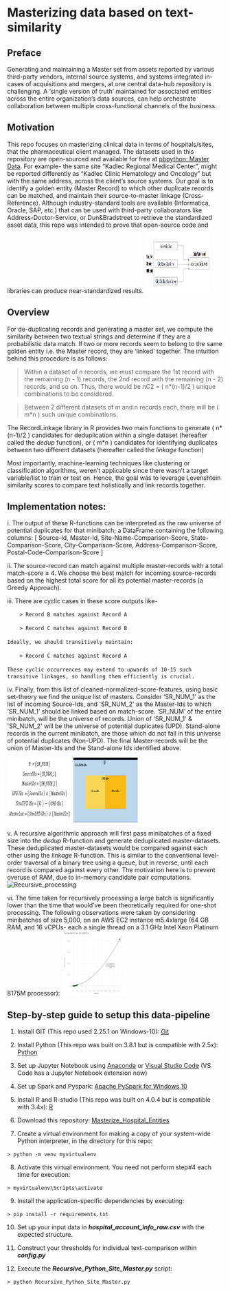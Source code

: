 # Masterizing data based on text-similarity

## Preface

Generating and maintaining a Master set from assets reported by various third-party vendors, internal source systems, and systems integrated in-cases of 
acquisitions and mergers, at one central data-hub repository is challenging. 
A ‘single version of truth’ maintained for associated entities across the entire organization’s data sources, can help orchestrate collaboration between multiple cross-functional channels of the business.



## Motivation

This repo focuses on masterizing clinical data in terms of hospitals/sites, that the pharmaceutical client managed. The datasets used in this repository are open-sourced and available for free at [pbpython: Master Data](https://github.com/chris1610/pbpython/tree/master/data).
For example- the same site “Kadlec Regional Medical Center”, might be reported differently as “Kadlec Clinic Hematology and Oncology” but with the same address, across the client’s source systems. Our goal is to identify a golden entity (Master Record) to which other duplicate records can be matched, and maintain their source-to-master linkage (Cross-Reference). Although industry-standard tools are available (Informatica, Oracle, SAP, etc.) that can be used with third-party collaborators like Address-Doctor-Service, or Dun&Bradstreet to retrieve the standardized asset data, this repo was intended to prove that open-source code and libraries can produce near-standardized results.
<img src="/Documentation/Research_Paper_Work/Basic_deduplication_example.jpg" height="150" width="150" alt="Basic_deduplication_example" />



## Overview

For de-duplicating records and generating a master set, we compute the similarity between two textual strings and determine if they are a probabilistic data match.
If two or more records seem to belong to the same golden entity i.e. the Master record, they are ‘linked’ together. The intuition behind this procedure is as follows:
> Within a dataset of n records, we must compare the 1st record with the remaining (n - 1) records, the 2nd record with the remaining (n - 2) records, and so on. Thus, there would be nC2 = ( n\*(n-1)/2 ) unique combinations to be considered.

> Between 2 different datasets of m and n records each, there will be ( m\*n ) such unique combinations.

The RecordLinkage library in R provides two main functions to generate ( n\*(n-1)/2 ) candidates for deduplication within a single dataset (hereafter called the _dedup_ function), or ( m\*n ) candidates for identifying duplicates between two different datasets (hereafter called the _linkage_ function)

Most importantly, machine-learning techniques like clustering or classification algorithms, weren’t applicable since there wasn’t a target variable/list to train or test on. Hence, the goal was to leverage Levenshtein similarity scores to compare text holistically and link records together.



## Implementation notes:

i. The output of these R-functions can be interpreted as the raw universe of potential duplicates for that minibatch; a DataFrame containing the following columns:
		[ Source-Id, Master-Id, Site-Name-Comparison-Score, State-Comparison-Score, City-Comparison-Score, Address-Comparison-Score, Postal-Code-Comparison-Score ]

ii. The source-record can match against multiple master-records with a total match-score ≥ 4. We choose the best match for incoming source-records based on the highest total score for all its potential master-records (a Greedy Approach).

iii. There are cyclic cases in these score outputs like-

		> Record B matches against Record A
		
		> Record C matches against Record B
		
	Ideally, we should transitively maintain:
	
		> Record C matches against Record A
		
	These cyclic occurrences may extend to upwards of 10-15 such transitive linkages, so handling them efficiently is crucial.

iv. Finally, from this list of cleaned-normalized-score-features, using basic set-theory we find the unique list of masters. Consider ‘SR_NUM_1' as the list of incoming Source-Ids, and 'SR_NUM_2' as the Master-Ids to which ‘SR_NUM_1’ should be linked based on match-score.
‘SR_NUM’ of the entire minibatch, will be the universe of records.
Union of 'SR_NUM_1' & 'SR_NUM_2' will be the universe of potential duplicates (UPD).
Stand-alone records in the current minibatch, are those which do not fall in this universe of potential duplicates (Non-UPD).
The final Master-records will be the union of Master-Ids and the Stand-alone Ids identified above.

<img src="/Documentation/Research_Paper_Work/Set_Theory_equations.jpg" height="150" width="150" alt="Set_Theory_equations" />

<img src="/Documentation/Research_Paper_Work/Set_Theory.jpg" height="150" width="150" alt="Set_Theory" />


v. A recursive algorithmic approach will first pass minibatches of a fixed size into the _dedup_ R-function and generate deduplicated master-datasets.
These deduplicated master-datasets would be compared against each other using the _linkage_ R-function. This is similar to the conventional level-order traversal of a binary tree using a queue, but in reverse, until each record is compared against every other. The motivation here is to prevent overuse of RAM, due to in-memory candidate pair computations.
<img src="/Documentation/Research_Paper_Work/Recursive_processing.jpg" alt="Recursive_processing" />


vi. The time taken for recursively processing a large batch is significantly lower than the time that would’ve been theoretically required for one-shot processing.
The following observations were taken by considering minibatches of size 5,000, on an AWS EC2 instance m5.4xlarge (64 GB RAM, and 16 vCPUs- each a single thread on a 3.1 GHz Intel Xeon Platinum 8175M processor):
<img src="/Documentation/Research_Paper_Work/Execution_stats_Tableau_output.jpg" height="150" width="150" alt="Execution_stats_Tableau_output" />



## Step-by-step guide to setup this data-pipeline

1.	Install GIT (This repo used 2.25.1 on Windows-10): [Git](https://git-scm.com/downloads)

2.	Install Python (This repo was built on 3.8.1 but is compatible with 2.5x): [Python](https://www.python.org/downloads/)

3.	Set up Jupyter Notebook using [Anaconda](https://www.anaconda.com/products/individual) or [Visual Studio Code](https://code.visualstudio.com/download) (VS Code has a Jupyter Notebook extension now)

4.	Set up Spark and Pyspark: [Apache PySpark for Windows 10](https://towardsdatascience.com/installing-apache-pyspark-on-windows-10-f5f0c506bea1)

5.	Install R and R-studio (This repo was built on 4.0.4 but is compatible with 3.4x): [R](https://www.r-project.org/)

6.	Download this repository: [Masterize_Hospital_Entities](https://github.com/vikrantdeshpande09876/Masterize_Hospital_Entities)

7.	Create a virtual environment for making a copy of your system-wide Python interpreter, in the directory for this repo:
```
> python -m venv myvirtualenv
```

8.	Activate this virtual environment. You need not perform step#4 each time for execution:
```
> myvirtualenv\Scripts\activate
```

9.	Install the application-specific dependencies by executing:
```
> pip install -r requirements.txt
```

10.	Set up your input data in **_hospital_account_info_raw.csv_** with the expected structure.

11.	Construct your thresholds for individual text-comparison within **_config.py_**

12. Execute the **_Recursive_Python_Site_Master.py_** script:
```
> python Recursive_Python_Site_Master.py
```